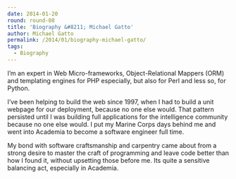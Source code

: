 ```yaml
---
date: 2014-01-20
round: round-08
title: 'Biography &#8211; Michael Gatto'
author: Michael Gatto
permalink: /2014/01/biography-michael-gatto/
tags:
  - Biography
---
```

I&#8217;m an expert in Web Micro-frameworks, Object-Relational Mappers (ORM) and templating engines for PHP especially, but also for Perl and less so, for Python.

I&#8217;ve been helping to build the web since 1997, when I had to build a unit webpage for our deployment, because no one else would. That pattern persisted until I was building full applications for the intelligence community because no one else would. I put my Marine Corps days behind me and went into Academia to become a software engineer full time.

My bond with software craftsmanship and carpentry came about from a strong desire to master the craft of programming and leave code better than how I found it, without upsetting those before me. Its quite a sensitive balancing act, especially in Academia.
